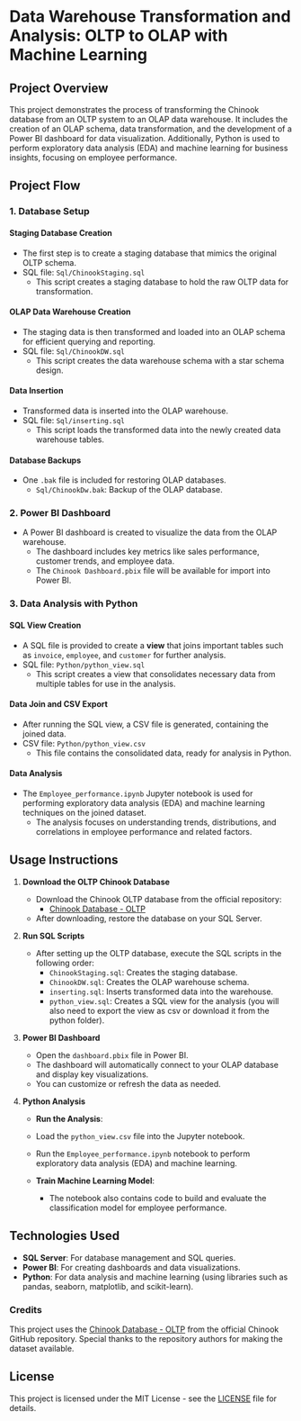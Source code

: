 # **Data Warehouse Transformation and Analysis: OLTP to OLAP with Machine Learning**

## **Project Overview**

This project demonstrates the process of transforming the Chinook database from an OLTP system to an OLAP data warehouse. It includes the creation of an OLAP schema, data transformation, and the development of a Power BI dashboard for data visualization. Additionally, Python is used to perform exploratory data analysis (EDA) and machine learning for business insights, focusing on employee performance.

## **Project Flow**

### 1. **Database Setup**

#### **Staging Database Creation**
- The first step is to create a staging database that mimics the original OLTP schema.
- SQL file: `Sql/ChinookStaging.sql`
  - This script creates a staging database to hold the raw OLTP data for transformation.

#### **OLAP Data Warehouse Creation**
- The staging data is then transformed and loaded into an OLAP schema for efficient querying and reporting.
- SQL file: `Sql/ChinookDW.sql`
  - This script creates the data warehouse schema with a star schema design.

#### **Data Insertion**
- Transformed data is inserted into the OLAP warehouse.
- SQL file: `Sql/inserting.sql`
  - This script loads the transformed data into the newly created data warehouse tables.

#### **Database Backups**
- One `.bak` file is included for restoring OLAP databases.
  - `Sql/ChinookDw.bak`: Backup of the OLAP database.

### 2. **Power BI Dashboard**

- A Power BI dashboard is created to visualize the data from the OLAP warehouse.
  - The dashboard includes key metrics like sales performance, customer trends, and employee data.
  - The `Chinook Dashboard.pbix` file will be available for import into Power BI.

### 3. **Data Analysis with Python**

#### **SQL View Creation**
- A SQL file is provided to create a **view** that joins important tables such as `invoice`, `employee`, and `customer` for further analysis.
- SQL file: `Python/python_view.sql`
  - This script creates a view that consolidates necessary data from multiple tables for use in the analysis.

#### **Data Join and CSV Export**
- After running the SQL view, a CSV file is generated, containing the joined data.
- CSV file: `Python/python_view.csv`
  - This file contains the consolidated data, ready for analysis in Python.

#### **Data Analysis**
- The `Employee_performance.ipynb` Jupyter notebook is used for performing exploratory data analysis (EDA) and machine learning techniques on the joined dataset.
  - The analysis focuses on understanding trends, distributions, and correlations in employee performance and related factors.


## **Usage Instructions**

1. **Download the OLTP Chinook Database**
   - Download the Chinook OLTP database from the official repository:
     - [Chinook Database - OLTP](https://github.com/lerocha/chinook-database)
   - After downloading, restore the database on your SQL Server.

2. **Run SQL Scripts**
   - After setting up the OLTP database, execute the SQL scripts in the following order:
     - `ChinookStaging.sql`: Creates the staging database.
     - `ChinookDW.sql`: Creates the OLAP warehouse schema.
     - `inserting.sql`: Inserts transformed data into the warehouse.
     - `python_view.sql`: Creates a SQL view for the analysis (you will also need to export the view as csv or download it from the python folder).
      

3. **Power BI Dashboard**
   - Open the `dashboard.pbix` file in Power BI.
   - The dashboard will automatically connect to your OLAP database and display key visualizations.
   - You can customize or refresh the data as needed.

4. **Python Analysis**
     - **Run the Analysis**:
     - Load the `python_view.csv` file into the Jupyter notebook.
     - Run the `Employee_performance.ipynb` notebook to perform exploratory data analysis (EDA) and machine learning.

   - **Train Machine Learning Model**:
     - The notebook also contains code to build and evaluate the classification model for employee performance.

## **Technologies Used**
- **SQL Server**: For database management and SQL queries.
- **Power BI**: For creating dashboards and data visualizations.
- **Python**: For data analysis and machine learning (using libraries such as pandas, seaborn, matplotlib, and scikit-learn).

### **Credits**
This project uses the [Chinook Database - OLTP](https://github.com/lerocha/chinook-database) from the official Chinook GitHub repository. Special thanks to the repository authors for making the dataset available.

## **License**

This project is licensed under the MIT License - see the [LICENSE](LICENSE) file for details.
